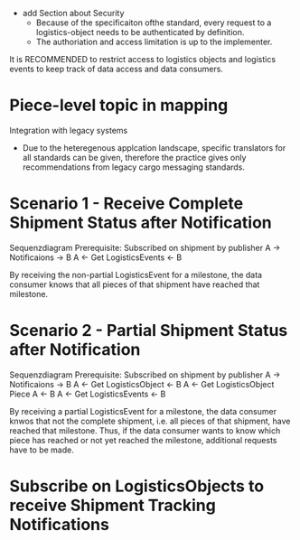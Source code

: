 - add Section about Security
  - Because of the specificaiton ofthe standard, every request to a logistics-object needs to be authenticated by definition.
  - The authoriation and access limitation is up to the implementer.

It is RECOMMENDED to restrict access to logistics objects and logistics events to keep track of data access and data consumers.


# Piece-level topic in mapping

Integration with legacy systems
- Due to the heteregenous applcation landscape, specific translators for all standards can be given, 
therefore the practice gives only recommendations from legacy cargo messaging standards. 


# Scenario 1 - Receive Complete Shipment Status after Notification

Sequenzdiagram
Prerequisite: Subscribed on shipment by publisher
A -> Notificaions -> B
A <- Get LogisticsEvents <- B

By receiving the non-partial LogisticsEvent for a milestone, 
the data consumer knows that all pieces of that shipment have reached that milestone.

# Scenario 2 - Partial Shipment Status after Notification

Sequenzdiagram
Prerequisite: Subscribed on shipment by publisher
A -> Notificaions -> B
A <- Get LogisticsObject <- B
A <- Get LogisticsObject Piece A <- B
A <- Get LogisticsEvents <- B

By receiving a partial LogisticsEvent for a milestone,
the data consumer knwos that not the complete shipment, i.e. all pieces of that shipment, have reached that milestone.
Thus, if the data consumer wants to know which piece has reached or not yet reached the milestone, additional 
requests have to be made.


# Subscribe on LogisticsObjects to receive Shipment Tracking Notifications




